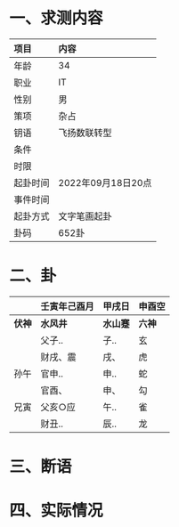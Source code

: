 # 一、求测内容
|项目|内容|
|:-|:-|
|年龄|34|
|职业|IT|
|性别|男|
|策项|杂占|
|钥语|飞扬数联转型|
|条件||
|时限||
|起卦时间|2022年09月18日20点|
|事件时间||
|起卦方式|文字笔画起卦|
|卦码|652卦|

# 二、卦
||壬寅年己酉月|甲戌日|申酉空|
|:-|:-|:-|:-|
|**伏神**|**水风井**|**水山蹇**|**六神**|
||父子..|子..|玄|
||财戌、震|戌、|虎|
|孙午|官申..|申..|蛇|
||官酉、|申、|勾|
|兄寅|父亥○应|午..|雀|
||财丑..|辰..|龙|


# 三、断语

# 四、实际情况